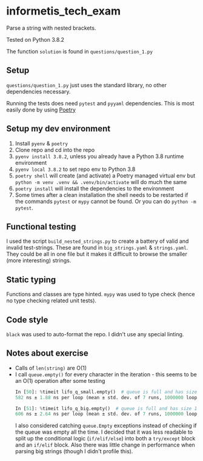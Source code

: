 # informetis_tech_exam

Parse a string with nested brackets.

Tested on Python 3.8.2

The function `solution` is found in `questions/question_1.py`

## Setup

`questions/question_1.py` just uses the standard library, no other dependencies
necessary.

Running the tests does need `pytest` and `pyyaml` dependencies. This is most
easily done by using [Poetry](https://python-poetry.org/docs/#installation)

## Setup my dev environment

1) Install `pyenv` & `poetry`
2) Clone repo and cd into the repo
3) `pyenv install 3.8.2`, unless you already have a Python 3.8 runtime environment
4) `pyenv local 3.8.2` to set repo env to Python 3.8
5) `poetry shell` will create (and activate) a Poetry managed virtual env but
   `python -m venv .venv && .venv/bin/activate` will do much the same
6) `poetry install` will install the dependencies to the environment
7) Some times after a clean installation the shell needs to be restarted if the
   commands `pytest` or `mypy` cannot be found. Or you can do `python -m
   pytest`.


## Functional testing

I used the script `build_nested_strings.py` to create a battery of valid and
invalid test-strings. These are found in `big_strings.yaml` & `strings.yaml`.
They could be all in one file but it makes it difficult to browse the smaller
(more interesting) strings.

## Static typing

Functions and classes are type hinted. `mypy` was used to type check (hence no
type checking related unit tests).

## Code style

`black` was used to auto-format the repo. I didn't use any special linting.


## Notes about exercise

* Calls of `len(string)` are O(1)
* I call `queue.empty()` for every character in the iteration - this seems to be
  an O(1) operation after some testing
  ```python
  In [50]: %timeit lifo_q_small.empty()  # queue is full and has size 1_000
  582 ns ± 1.88 ns per loop (mean ± std. dev. of 7 runs, 1000000 loops each)

  In [51]: %timeit lifo_q_big.empty()  # queue is full and has size 10_000_000
  606 ns ± 2.64 ns per loop (mean ± std. dev. of 7 runs, 1000000 loops each)
  ```
  I also considered catching `queue.Empty` exceptions instead of checking if the
  queue was empty all the time. I decided that it was less readable to split up
  the conditional logic (`if/elif/else`) into both a `try/except` block and an
  `if/elif` block. Also there was little change in performance when parsing big
  strings (though I didn't profile this).

